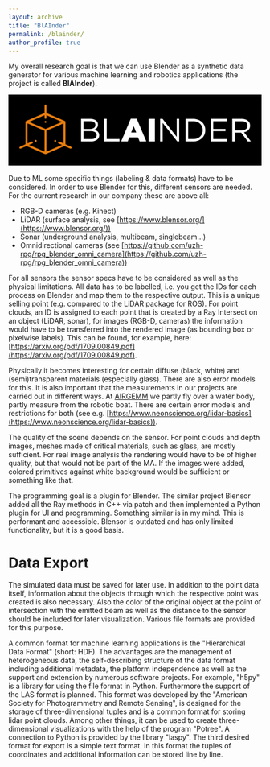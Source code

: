 ```yaml
---
layout: archive
title: "BlAInder"
permalink: /blainder/
author_profile: true
---
```


My overall research goal is that we can use Blender as a synthetic data generator for various machine learning and robotics applications (the project is called **BlAInder**). 

![alt text](../images/blainder2.png "BlAInder Logo")

Due to ML some specific things (labeling & data formats) have to be considered. In order to use Blender for this, different sensors are needed. For the current research in our company these are above all:

- RGB-D cameras (e.g. Kinect)
- LiDAR (surface analysis, see [https://www.blensor.org/](https://www.blensor.org/))
- Sonar (underground analysis, multibeam, singlebeam...)
- Omnidirectional cameras (see [https://github.com/uzh-rpg/rpg_blender_omni_camera](https://github.com/uzh-rpg/rpg_blender_omni_camera))

For all sensors the sensor specs have to be considered as well as the physical limitations. All data has to be labelled, i.e. you get the IDs for each process on Blender and map them to the respective output. This is a unique selling point (e.g. compared to the LiDAR package for ROS). For point clouds, an ID is assigned to each point that is created by a Ray Intersect on an object (LiDAR, sonar), for images (RGB-D, cameras) the information would have to be transferred into the rendered image (as bounding box or pixelwise labels). This can be found, for example, here: [https://arxiv.org/pdf/1709.00849.pdf](https://arxiv.org/pdf/1709.00849.pdf).

Physically it becomes interesting for certain diffuse (black, white) and (semi)transparent materials (especially glass). There are also error models for this. It is also important that the measurements in our projects are carried out in different ways. At [AIRGEMM](https://tu-freiberg.de/airgemm) we partly fly over a water body, partly measure from the robotic boat. There are certain error models and restrictions for both (see e.g. [https://www.neonscience.org/lidar-basics](https://www.neonscience.org/lidar-basics)).

The quality of the scene depends on the sensor. For point clouds and depth images, meshes made of critical materials, such as glass, are mostly sufficient. For real image analysis the rendering would have to be of higher quality, but that would not be part of the MA. If the images were added, colored primitives against white background would be sufficient or something like that. 

The programming goal is a plugin for Blender. The similar project Blensor added all the Ray methods in C++ via patch and then implemented a Python plugin for UI and programming. Something similar is in my mind. This is performant and accessible. Blensor is outdated and has only limited functionality, but it is a good basis. 

# Data Export

The simulated data must be saved for later use. In addition to the point data itself, information about the objects through which the respective point was created is also necessary. Also the color of the original object at the point of intersection with the emitted beam as well as the distance to the sensor should be included for later visualization. Various file formats are provided for this purpose.

A common format for machine learning applications is the "Hierarchical Data Format" (short: HDF). The advantages are the management of heterogeneous data, the self-describing structure of the data format including additional metadata, the platform independence as well as the support and extension by numerous software projects. For example, "h5py" is a library for using the file format in Python. Furthermore the support of the LAS format is planned. This format was developed by the "American Society for Photogrammetry and Remote Sensing", is designed for the storage of three-dimensional tuples and is a common format for storing lidar point clouds. Among other things, it can be used to create three-dimensional visualizations with the help of the program "Potree". A connection to Python is provided by the library "laspy". The third desired format for export is a simple text format. In this format the tuples of coordinates and additional information can be stored line by line.